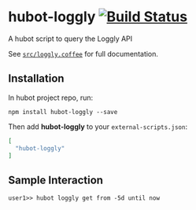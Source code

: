 # hubot-loggly [![Build Status](https://travis-ci.org/efacilitation/hubot-loggly.svg?branch=master)](https://travis-ci.org/efacilitation/hubot-loggly)

A hubot script to query the Loggly API

See [`src/loggly.coffee`](src/loggly.coffee) for full documentation.

## Installation

In hubot project repo, run:

`npm install hubot-loggly --save`

Then add **hubot-loggly** to your `external-scripts.json`:

```json
[
  "hubot-loggly"
]
```

## Sample Interaction

```
user1>> hubot loggly get from -5d until now
```
